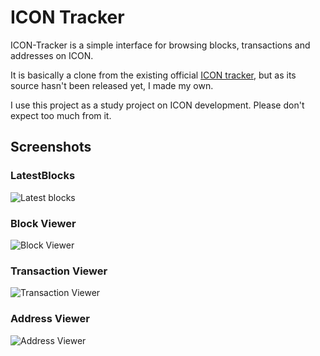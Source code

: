 # ICON Tracker

ICON-Tracker is a simple interface for browsing blocks, transactions and addresses on ICON.

It is basically a clone from the existing official [ICON tracker](https://tracker.icon.foundation), but as its source hasn't been released yet, I made my own.

I use this project as a study project on ICON development. Please don't expect too much from it.

## Screenshots

### LatestBlocks

![Latest blocks](https://i.imgur.com/CnNQEq6.png)

### Block Viewer

![Block Viewer](https://i.imgur.com/TgArTXI.png)

### Transaction Viewer

![Transaction Viewer](https://i.imgur.com/9fKO61n.png)

### Address Viewer

![Address Viewer](https://i.imgur.com/4rsGet1.png)
